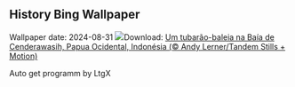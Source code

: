 ## History Bing Wallpaper
Wallpaper date: 2024-08-31
![](https://www.bing.com/th?id=OHR.WhaleSharkDay_PT-BR4441364252_UHD.jpg&w=1000)Download: [Um tubarão-baleia na Baía de Cenderawasih, Papua Ocidental, Indonésia (© Andy Lerner/Tandem Stills + Motion)](https://www.bing.com/th?id=OHR.WhaleSharkDay_PT-BR4441364252_UHD.jpg)

Auto get programm by LtgX
